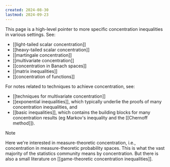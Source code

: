 ```yaml
---
created: 2024-08-30
lastmod: 2024-09-23
---
```

This page is a high-level pointer to more specific concentration inequalities in various settings. See:

- [[light-tailed scalar concentration]]
- [[heavy-tailed scalar concentration]]
- [[martingale concentration]]
- [[multivariate concentration]]
- [[concentration in Banach spaces]]
- [[matrix inequalities]]
- [[concentration of functions]]

For notes related to techniques to achieve concentration, see:

- [[techniques for multivariate concentration]]
- [[exponential inequalities]], which typically underlie the proofs of many concentration inequalities, and
- [[basic inequalities]], which contains the building blocks for many concentration results (eg Markov's inequality and the [[Chernoff method]]).

> [!Note]
> Here we're interested in measure-theoretic concentration, i.e., concentration in measure-theoretic probability spaces. This is what the vast majority of the statistics community means by concentration. But there is also a small literature on [[game-theoretic concentration inequalities]].